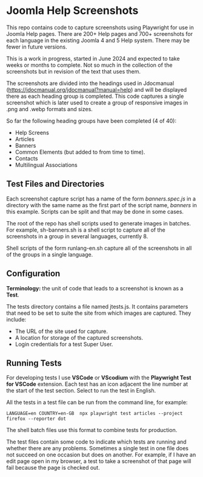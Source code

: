 # Joomla Help Screenshots

This repo contains code to capture screenshots using Playwright for use in
Joomla Help pages. There are 200+ Help pages and 700+ screenshots for each
language in the existing Joomla 4 and 5 Help system. There may be fewer in
future versions.

This is a work in progress, started in June 2024 and expected to take
weeks or months to complete. Not so much in the collection of the screenshots
but in revision of the text that uses them.

The screenshots are divided into the headings used in Jdocmanual
(https://jdocmanual.org/jdocmanual?manual=help) and will be displayed there
as each heading group is completed. This code captures a single screenshot
which is later used to create a group of responsive images in .png and .webp
formats and sizes.

So far the following heading groups have been completed (4 of 40):

* Help Screens
* Articles
* Banners
* Common Elements (but added to from time to time).
* Contacts
* Multilingual Associations

## Test Files and Directories

Each screenshot capture script has a name of the form *banners.spec.js* in a
directory with the same name as the first part of the script name, *banners*
in this example. Scripts can be split and that may be done in some cases.

The root of the repo has shell scripts used to generate images in batches.
For example, sh-banners.sh is a shell script to capture all of the screenshots
in a group in several languages, currently 8.

Shell scripts of the form runlang-en.sh capture all of the screenshots in all
of the groups in a single language.

## Configuration

**Terminology:** the unit of code that leads to a screenshot is known as a
**Test**.

The tests directory contains a file named jtests.js. It contains parameters
that need to be set to suite the site from which images are captured. They
include:

* The URL of the site used for capture.
* A location for storage of the captured screenshots.
* Login credentials for a test Super User.

## Running Tests

For developing tests I use **VSCode** or **VScodium** with the **Playwright
Test for VSCode** extension. Each test has an icon adjacent the line number
at the start of the test section. Select to run the test in English.

All the tests in a test file can be run from the command line, for example:
```
LANGUAGE=en COUNTRY=en-GB  npx playwright test articles --project firefox --reporter dot
```
The shell batch files use this format to combine tests for production.

The test files contain some code to indicate which tests are running and
whether there are any problems. Sometimes a single test in one file does not
succeed on one occasion but does on another. For example, if I have an edit
page open in my browser, a test to take a screenshot of that page will fail
because the page is checked out.

